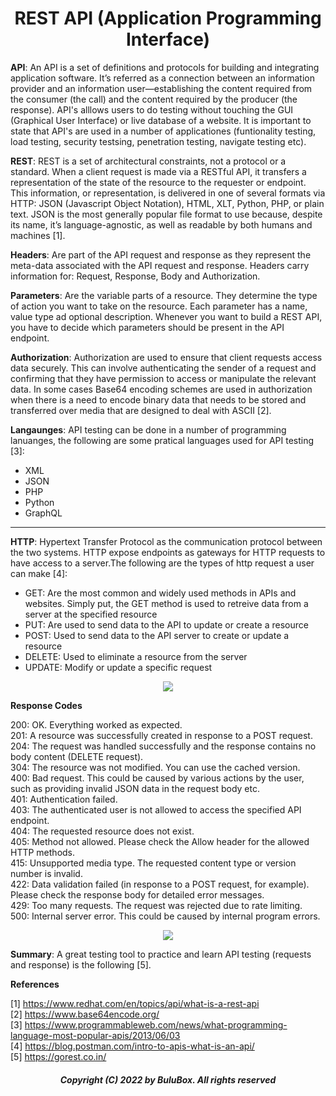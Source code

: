 <h1 align="center"> REST API (Application Programming Interface)</h1>

**API**: An API is a set of definitions and protocols for building and integrating application software. It’s referred as a connection between an information provider and an information user—establishing the content required from the consumer (the call) and the content required by the producer (the response). API's alllows users to do testing without touching the GUI (Graphical User Interface) or live database of a website. It is important to state that API's are used in a number of applicationes (funtionality testing, load testing, security testsing, penetration testing, navigate testing etc).

**REST**: REST is a set of architectural constraints, not a protocol or a standard. When a client request is made via a RESTful API, it transfers a representation of the state of the resource to the requester or endpoint. This information, or representation, is delivered in one of several formats via HTTP: JSON (Javascript Object Notation), HTML, XLT, Python, PHP, or plain text. JSON is the most generally popular file format to use because, despite its name, it’s language-agnostic, as well as readable by both humans and machines [1]. 

**Headers**: Are part of the API request and response as they represent the meta-data associated with the API request and response. Headers carry information for:  Request, Response, Body and Authorization.

**Parameters**:  Are the variable parts of a resource. They determine the type of action you want to take on the resource. Each parameter has a name, value type ad optional description. Whenever you want to build a REST API, you have to decide which parameters should be present in the API endpoint.

**Authorization**: Authorization are used to ensure that client requests access data securely. This can involve authenticating the sender of a request and confirming that they have permission to access or manipulate the relevant data. In some cases Base64 encoding schemes are used in authorization when there is a need to encode binary data that needs to be stored and transferred over media that are designed to deal with ASCII [2].

**Langaunges**:
API testing can be done in a number of programming lanuanges, the following are some pratical languages used for API testing [3]: 

<ul>
  <li>XML</li>
  <li>JSON</li>
  <li>PHP</li>
  <li>Python</li>
  <li>GraphQL</li>
</ul>  

----------------------------------

**HTTP**: Hypertext Transfer Protocol as the communication protocol between the two systems. HTTP expose endpoints as gateways for HTTP requests to have access to a server.The following are the types of http request a user can make [4]:<br>

<ul>
  <li>GET: Are the most common and widely used methods in APIs and websites. Simply put, the GET method is used to retreive data from a server at the specified resource</li>
  <li>PUT: Are used to send data to the API to update or create a resource</li>
  <li>POST: Used to send data to the API server to create or update a resource </li>
  <li>DELETE: Used to eliminate a resource from the server </li>
  <li>UPDATE: Modify or update a specific request</li>
</ul>  

<p align="center">
<img src=https://github.com/SoftwareBulu/TechDocumentation/blob/main/API/API%20Architecture.png>
</p>

**Response Codes** 

200: OK. Everything worked as expected.<br>
201: A resource was successfully created in response to a POST request.<br>
204: The request was handled successfully and the response contains no body content (DELETE request).<br>
304: The resource was not modified. You can use the cached version.<br>
400: Bad request. This could be caused by various actions by the user, such as providing invalid JSON data in the request body etc.<br>
401: Authentication failed.<br>
403: The authenticated user is not allowed to access the specified API endpoint.<br>
404: The requested resource does not exist.<br>
405: Method not allowed. Please check the Allow header for the allowed HTTP methods.<br>
415: Unsupported media type. The requested content type or version number is invalid.<br>
422: Data validation failed (in response to a POST request, for example). Please check the response body for detailed error messages.<br>
429: Too many requests. The request was rejected due to rate limiting.<br>
500: Internal server error. This could be caused by internal program errors.<br>

<p align="center">
<img src=https://github.com/SoftwareBulu/TechDocumentation/blob/main/API/Response%20Code.png>
</p>

**Summary**: A great testing tool to practice and learn API testing (requests and response) is the following [5].

**References**

[1] https://www.redhat.com/en/topics/api/what-is-a-rest-api <br>
[2] https://www.base64encode.org/<br>
[3] https://www.programmableweb.com/news/what-programming-language-most-popular-apis/2013/06/03<br>
[4] https://blog.postman.com/intro-to-apis-what-is-an-api/<br>
[5] https://gorest.co.in/ <br>

<h5 align="center"> Copyright (C) 2022 by BuluBox. All rights reserved</h5>
